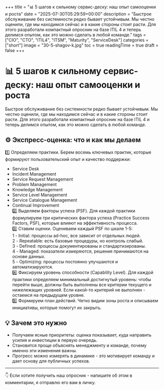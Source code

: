 +++
title = "📊 5 шагов к сильному сервис-деску: наш опыт самооценки и роста"
date = "2025-07-30T05:29:59+00:00"
description = "Быстрое обслуживание без системности редко бывает устойчивым. Мы честно оценили, где мы находимся сейчас и в какие стороны стоит расти. Для этого разработали компактный опросник на базе ITIL 4 и теперь делимся опытом, как это можно сделать в любой команде."
tags = ["CIO", "CTO", "ITIL4", "ITSM", "Maturity", "ServiceDesk"]
categories = ["short"]
image = "30-5-shagov-k.jpg"
toc = true
readingTime = true
draft = false
+++

# 📊 5 шагов к сильному сервис-деску: наш опыт самооценки и роста  
  
Быстрое обслуживание без системности редко бывает устойчивым. Мы честно оценили, где мы находимся сейчас и в какие стороны стоит расти. Для этого разработали компактный опросник на базе ITIL 4 и теперь делимся опытом, как это можно сделать в любой команде.  
  
## ⚙️ Экспресс-оценка: что и как мы делаем  
1️⃣ Определяем практики. Берем восемь ключевых практик, которые формируют пользовательский опыт и качество поддержки:  
* Service Desk  
* Incident Management  
* Service Request Management  
* Problem Management  
* Knowledge Management  
* Service Level Management  
* Service Catalogue Management  
* Continual Improvement  
2️⃣ Выделяем факторы успеха (PSF). Для каждой практики формулируем три критических фактора успеха (Practice Success Factors, PSF), которые влияют на эффективность процесса.  
3️⃣ Ставим оценки. Оцениваем каждый PSF по шкале 1-5:  
1 - Initial: процессы ad-hoc, все зависит от отдельных людей.  
2 - Repeatable: есть базовые процедуры, но контроль слабый.  
3 - Defined: процессы документированы и стандартизированы.  
4 - Managed: показатели измеряются, решения принимаются на основе данных.  
5 - Optimizing: процессы постоянно улучшаются и автоматизируются.  
4️⃣ Фиксируем уровень способности (Capability Level). Для каждой практики определяем минимальный достигнутый уровень: чтобы перейти выше, должны быть выполнены все критерии текущего и нижележащих уровней. Если какой-то критерий не выполнен - остаемся на предыдущем уровне.  
5️⃣ Формируем план действий. Четко видим зоны роста и описываем инициативы, которые помогут их закрыть.  
  
## 💡 Зачем это нужно  
* Получаем ясные приоритеты: оценка показывает, куда направить усилия и инвестиции в первую очередь.  
* Становится проще объяснять менеджменту и команде, почему именно эти изменения важны.  
* Прогресс можно измерять в динамике - это мотивирует команду и дает основу для публичных успехов.  
  
---  
  
👇 Если хотите получить наш опросник - напишите об этом в комментарии, я отправлю его вам в личку.  
